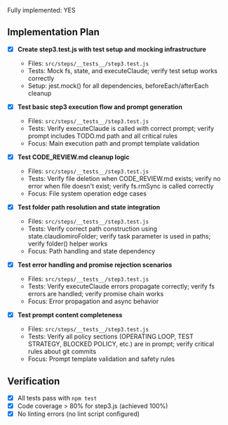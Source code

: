 Fully implemented: YES

## Implementation Plan

- [X] **Create step3.test.js with test setup and mocking infrastructure**
  - Files: `src/steps/__tests__/step3.test.js`
  - Tests: Mock fs, state, and executeClaude; verify test setup works correctly
  - Setup: jest.mock() for all dependencies, beforeEach/afterEach cleanup

- [X] **Test basic step3 execution flow and prompt generation**
  - Files: `src/steps/__tests__/step3.test.js`
  - Tests: Verify executeClaude is called with correct prompt; verify prompt includes TODO.md path and all critical rules
  - Focus: Main execution path and prompt template validation

- [X] **Test CODE_REVIEW.md cleanup logic**
  - Files: `src/steps/__tests__/step3.test.js`
  - Tests: Verify file deletion when CODE_REVIEW.md exists; verify no error when file doesn't exist; verify fs.rmSync is called correctly
  - Focus: File system operation edge cases

- [X] **Test folder path resolution and state integration**
  - Files: `src/steps/__tests__/step3.test.js`
  - Tests: Verify correct path construction using state.claudiomiroFolder; verify task parameter is used in paths; verify folder() helper works
  - Focus: Path handling and state dependency

- [X] **Test error handling and promise rejection scenarios**
  - Files: `src/steps/__tests__/step3.test.js`
  - Tests: Verify executeClaude errors propagate correctly; verify fs errors are handled; verify promise chain works
  - Focus: Error propagation and async behavior

- [X] **Test prompt content completeness**
  - Files: `src/steps/__tests__/step3.test.js`
  - Tests: Verify all policy sections (OPERATING LOOP, TEST STRATEGY, BLOCKED POLICY, etc.) are in prompt; verify critical rules about git commits
  - Focus: Prompt template validation and safety rules

## Verification
- [X] All tests pass with `npm test`
- [X] Code coverage > 80% for step3.js (achieved 100%)
- [X] No linting errors (no lint script configured)
